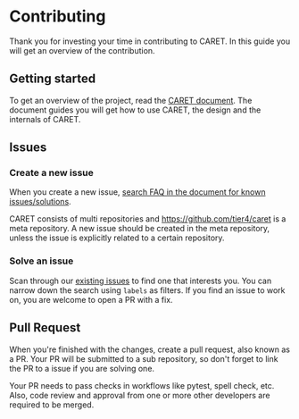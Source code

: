 # Contributing

Thank you for investing your time in contributing to CARET. In this guide you will get an overview of the contribution.

## Getting started

To get an overview of the project, read the [CARET document](https://tier4.github.io/CARET_doc/main/). The document guides you will get how to use CARET, the design and the internals of CARET.

## Issues

### Create a new issue

When you create a new issue, [search FAQ in the document for known issues/solutions](https://tier4.github.io/CARET_doc/main/faq/).

CARET consists of multi repositories and https://github.com/tier4/caret is a meta repository. A new issue should be created in the meta repository, unless the issue is explicitly related to a certain repository.

### Solve an issue

Scan through our [existing issues](https://github.com/tier4/caret/issues) to find one that interests you. You can narrow down the search using `labels` as filters. If you find an issue to work on, you are welcome to open a PR with a fix.

## Pull Request

When you're finished with the changes, create a pull request, also known as a PR. Your PR will be submitted to a sub repository, so don't forget to link the PR to a issue if you are solving one.

Your PR needs to pass checks in workflows like pytest, spell check, etc. Also, code review and approval from one or more other developers are required to be merged.
